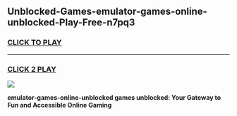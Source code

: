 
## Unblocked-Games-emulator-games-online-unblocked-Play-Free-n7pq3
<h3>
<a href="https://premium76.site?title=emulator-games-online-unblocked&ref=10A">CLICK TO PLAY</a></h3>
<hr>

<h3>
<a href="https://premium76.site?title=emulator-games-online-unblocked&ref=10A">CLICK 2 PLAY</a>
  
</h3>

<a href="https://premium76.site?title=emulator-games-online-unblocked&ref=10A"><img src="https://clearcache.store/games.png"></a>


**emulator-games-online-unblocked games unblocked: Your Gateway to Fun and Accessible Online Gaming**
